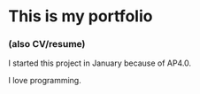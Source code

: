 # This is my portfolio 
### (also CV/resume)

I started this project in January because of AP4.0.

I love programming.